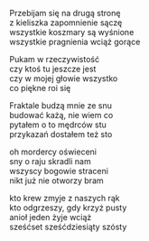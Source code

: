 Przebijam się na drugą stronę  
z kieliszka zapomnienie sączę  
wszystkie koszmary są wyśnione  
wszystkie pragnienia wciąż gorące  
  
Pukam w rzeczywistość  
czy ktoś tu jeszcze jest  
czy w mojej głowie wszystko  
co piękne roi się  
  
Fraktale budzą mnie ze snu  
budować każą, nie wiem co  
pytałem o to mędrców stu  
przykazań dostałem też sto  
  
oh mordercy oświeceni  
sny o raju skradli nam  
wszyscy bogowie straceni  
nikt już nie otworzy bram  
  
kto krew zmyje z naszych rąk  
kto odgrzeszy, gdy krzyż pusty  
anioł jeden żyje wciąż  
sześćset sześćdziesiąty szósty  